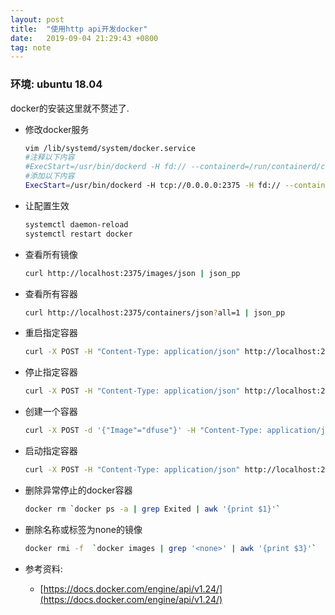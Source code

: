 ```yaml
---
layout: post
title:  "使用http api开发docker"
date:   2019-09-04 21:29:43 +0800
tag: note
---
```


### 环境: ubuntu 18.04

docker的安装这里就不赘述了.

- 修改docker服务
    ```bash
    vim /lib/systemd/system/docker.service
    #注释以下内容
    #ExecStart=/usr/bin/dockerd -H fd:// --containerd=/run/containerd/containerd.sock
    #添加以下内容
    ExecStart=/usr/bin/dockerd -H tcp://0.0.0.0:2375 -H fd:// --containerd=/run/containerd/containerd.sock
    ```
- 让配置生效
    ```bash
    systemctl daemon-reload
    systemctl restart docker
    ```

- 查看所有镜像
    ```bash
    curl http://localhost:2375/images/json | json_pp
    ```

- 查看所有容器
    ```bash
    curl http://localhost:2375/containers/json?all=1 | json_pp
    ```

- 重启指定容器
    ```bash
    curl -X POST -H "Content-Type: application/json" http://localhost:2375/containers/e05d9754ca6a/restart?t=0
    ```

- 停止指定容器
    ```bash
    curl -X POST -H "Content-Type: application/json" http://localhost:2375/containers/e05d9754ca6a/stop?t=0
    ```

- 创建一个容器
    ```bash
    curl -X POST -d '{"Image"="dfuse"}' -H "Content-Type: application/json" http://localhost:2375/containers/create
    ```

- 启动指定容器
    ```bash
    curl -X POST -H "Content-Type: application/json" http://localhost:2375/containers/e05d9754ca6a/start
    ```

- 删除异常停止的docker容器
    ```bash
    docker rm `docker ps -a | grep Exited | awk '{print $1}'`   
    ```

- 删除名称或标签为none的镜像
    ```bash
    docker rmi -f  `docker images | grep '<none>' | awk '{print $3}'`
    ```

- 参考资料:
    - [https://docs.docker.com/engine/api/v1.24/](https://docs.docker.com/engine/api/v1.24/)
